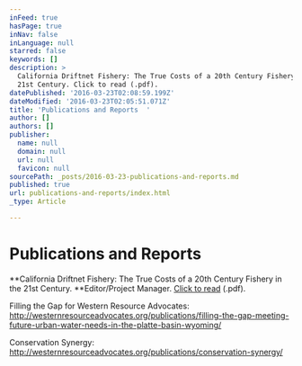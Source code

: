 ```yaml
---
inFeed: true
hasPage: true
inNav: false
inLanguage: null
starred: false
keywords: []
description: >
  California Driftnet Fishery: The True Costs of a 20th Century Fishery in the
  21st Century. Click to read (.pdf).
datePublished: '2016-03-23T02:08:59.199Z'
dateModified: '2016-03-23T02:05:51.071Z'
title: 'Publications and Reports  '
author: []
authors: []
publisher:
  name: null
  domain: null
  url: null
  favicon: null
sourcePath: _posts/2016-03-23-publications-and-reports.md
published: true
url: publications-and-reports/index.html
_type: Article

---
```

# Publications and Reports 

**California Driftnet Fishery: The True Costs of a 20th Century Fishery in the 21st Century. **Editor/Project Manager. [Click to read][0] (.pdf).

Filling the Gap for Western Resource Advocates:
http://westernresourceadvocates.org/publications/filling-the-gap-meeting-future-urban-water-needs-in-the-platte-basin-wyoming/ 

Conservation Synergy:
http://westernresourceadvocates.org/publications/conservation-synergy/

[0]: https://seaturtles.org/wp-content/uploads/2016/03/Driftnet-Overview-Final.pdf